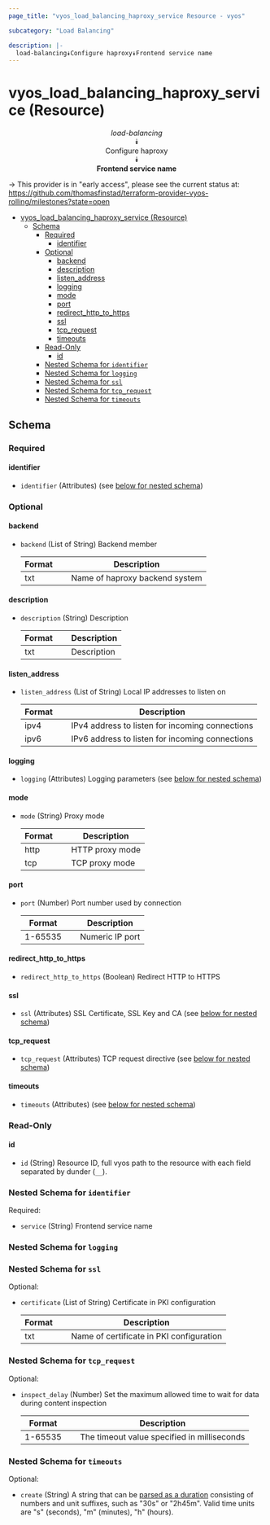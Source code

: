 ```yaml
---
page_title: "vyos_load_balancing_haproxy_service Resource - vyos"

subcategory: "Load Balancing"

description: |-
  load-balancing⯯Configure haproxy⯯Frontend service name
---
```


# vyos_load_balancing_haproxy_service (Resource)
<center>

*load-balancing*  
⯯  
Configure haproxy  
⯯  
**Frontend service name**


</center>

-> This provider is in "early access", please see the current status at: https://github.com/thomasfinstad/terraform-provider-vyos-rolling/milestones?state=open

<!--TOC-->

- [vyos_load_balancing_haproxy_service (Resource)](#vyos_load_balancing_haproxy_service-resource)
  - [Schema](#schema)
    - [Required](#required)
      - [identifier](#identifier)
    - [Optional](#optional)
      - [backend](#backend)
      - [description](#description)
      - [listen_address](#listen_address)
      - [logging](#logging)
      - [mode](#mode)
      - [port](#port)
      - [redirect_http_to_https](#redirect_http_to_https)
      - [ssl](#ssl)
      - [tcp_request](#tcp_request)
      - [timeouts](#timeouts)
    - [Read-Only](#read-only)
      - [id](#id)
    - [Nested Schema for `identifier`](#nested-schema-for-identifier)
    - [Nested Schema for `logging`](#nested-schema-for-logging)
    - [Nested Schema for `ssl`](#nested-schema-for-ssl)
    - [Nested Schema for `tcp_request`](#nested-schema-for-tcp_request)
    - [Nested Schema for `timeouts`](#nested-schema-for-timeouts)

<!--TOC-->

<!-- schema generated by tfplugindocs -->
## Schema

### Required

#### identifier
- `identifier` (Attributes) (see [below for nested schema](#nestedatt--identifier))

### Optional

#### backend
- `backend` (List of String) Backend member

    |  Format  &emsp;|  Description                     |
    |----------|----------------------------------|
    |  txt     &emsp;|  Name of haproxy backend system  |
#### description
- `description` (String) Description

    |  Format  &emsp;|  Description  |
    |----------|---------------|
    |  txt     &emsp;|  Description  |
#### listen_address
- `listen_address` (List of String) Local IP addresses to listen on

    |  Format  &emsp;|  Description                                      |
    |----------|---------------------------------------------------|
    |  ipv4    &emsp;|  IPv4 address to listen for incoming connections  |
    |  ipv6    &emsp;|  IPv6 address to listen for incoming connections  |
#### logging
- `logging` (Attributes) Logging parameters (see [below for nested schema](#nestedatt--logging))
#### mode
- `mode` (String) Proxy mode

    |  Format  &emsp;|  Description      |
    |----------|-------------------|
    |  http    &emsp;|  HTTP proxy mode  |
    |  tcp     &emsp;|  TCP proxy mode   |
#### port
- `port` (Number) Port number used by connection

    |  Format   &emsp;|  Description      |
    |-----------|-------------------|
    |  1-65535  &emsp;|  Numeric IP port  |
#### redirect_http_to_https
- `redirect_http_to_https` (Boolean) Redirect HTTP to HTTPS
#### ssl
- `ssl` (Attributes) SSL Certificate, SSL Key and CA (see [below for nested schema](#nestedatt--ssl))
#### tcp_request
- `tcp_request` (Attributes) TCP request directive (see [below for nested schema](#nestedatt--tcp_request))
#### timeouts
- `timeouts` (Attributes) (see [below for nested schema](#nestedatt--timeouts))

### Read-Only

#### id
- `id` (String) Resource ID, full vyos path to the resource with each field separated by dunder (`__`).

<a id="nestedatt--identifier"></a>
### Nested Schema for `identifier`

Required:

- `service` (String) Frontend service name


<a id="nestedatt--logging"></a>
### Nested Schema for `logging`


<a id="nestedatt--ssl"></a>
### Nested Schema for `ssl`

Optional:

- `certificate` (List of String) Certificate in PKI configuration

    |  Format  &emsp;|  Description                               |
    |----------|--------------------------------------------|
    |  txt     &emsp;|  Name of certificate in PKI configuration  |


<a id="nestedatt--tcp_request"></a>
### Nested Schema for `tcp_request`

Optional:

- `inspect_delay` (Number) Set the maximum allowed time to wait for data during content inspection

    |  Format   &emsp;|  Description                                  |
    |-----------|-----------------------------------------------|
    |  1-65535  &emsp;|  The timeout value specified in milliseconds  |


<a id="nestedatt--timeouts"></a>
### Nested Schema for `timeouts`

Optional:

- `create` (String) A string that can be [parsed as a duration](https://pkg.go.dev/time#ParseDuration) consisting of numbers and unit suffixes, such as &#34;30s&#34; or &#34;2h45m&#34;. Valid time units are &#34;s&#34; (seconds), &#34;m&#34; (minutes), &#34;h&#34; (hours).
